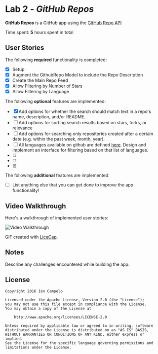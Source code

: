 # Lab 2 - *GitHub Repos*

**GitHub Repos** is a GitHub app using the [GitHub Repo API](https://developer.github.com/v3/search/#search-repositories)

Time spent: **5** hours spent in total

## User Stories

The following **required** functionality is completed:

* [x] Setup
* [x] Augment the GithubRepo Model to include the Repo Description
* [x] Create the Main Repo Feed
* [x] Allow Filtering by Number of Stars
* [x] Allow Filtering by Language

The following **optional** features are implemented:

* [x] Add options for whether the search should match text in a repo's name, description, and/or README.
* [ ] Add options for sorting search results based on stars, forks, or relevance
* [ ] Add options for searching only repositories created after a certain date (e.g. within the past week, month, year).
* [ ] All languages available on github are defined [here](https://github.com/github/linguist/blob/master/lib/linguist/languages.yml). Design and implement an interface for filtering based on that list of languages.
* [ ] 
* [ ] 
* [x] 

The following **additional** features are implemented:

* [ ] List anything else that you can get done to improve the app functionality!

## Video Walkthrough

Here's a walkthrough of implemented user stories:

![Video Walkthrough](file.gif)

GIF created with [LiceCap](http://www.cockos.com/licecap/).

## Notes

Describe any challenges encountered while building the app.

## License

    Copyright 2016 Ian Campelo

    Licensed under the Apache License, Version 2.0 (the "License");
    you may not use this file except in compliance with the License.
    You may obtain a copy of the License at

        http://www.apache.org/licenses/LICENSE-2.0

    Unless required by applicable law or agreed to in writing, software
    distributed under the License is distributed on an "AS IS" BASIS,
    WITHOUT WARRANTIES OR CONDITIONS OF ANY KIND, either express or implied.
    See the License for the specific language governing permissions and
    limitations under the License.
